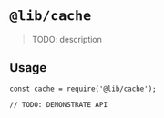 # `@lib/cache`

> TODO: description

## Usage

```
const cache = require('@lib/cache');

// TODO: DEMONSTRATE API
```
